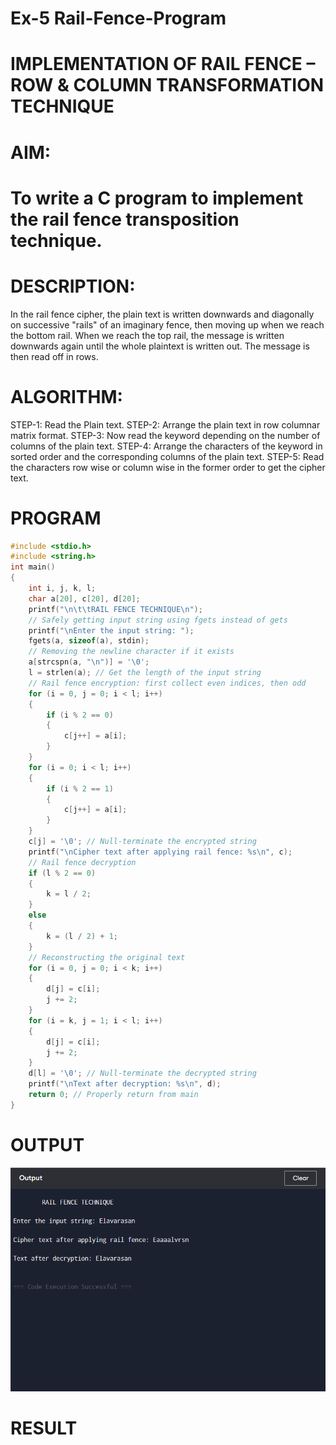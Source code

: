 # Ex-5 Rail-Fence-Program

# IMPLEMENTATION OF RAIL FENCE – ROW & COLUMN TRANSFORMATION TECHNIQUE

# AIM:

# To write a C program to implement the rail fence transposition technique.

# DESCRIPTION:

In the rail fence cipher, the plain text is written downwards and diagonally on successive "rails" of an imaginary fence, then moving up when we reach the bottom rail. When we reach the top rail, the message is written downwards again until the whole plaintext is written out. The message is then read off in rows.

# ALGORITHM:

STEP-1: Read the Plain text.
STEP-2: Arrange the plain text in row columnar matrix format.
STEP-3: Now read the keyword depending on the number of columns of the plain text.
STEP-4: Arrange the characters of the keyword in sorted order and the corresponding columns of the plain text.
STEP-5: Read the characters row wise or column wise in the former order to get the cipher text.

# PROGRAM

```c
#include <stdio.h>
#include <string.h>
int main()
{
    int i, j, k, l;
    char a[20], c[20], d[20];
    printf("\n\t\tRAIL FENCE TECHNIQUE\n");
    // Safely getting input string using fgets instead of gets
    printf("\nEnter the input string: ");
    fgets(a, sizeof(a), stdin);
    // Removing the newline character if it exists
    a[strcspn(a, "\n")] = '\0';
    l = strlen(a); // Get the length of the input string
    // Rail fence encryption: first collect even indices, then odd
    for (i = 0, j = 0; i < l; i++)
    {
        if (i % 2 == 0)
        {
            c[j++] = a[i];
        }
    }
    for (i = 0; i < l; i++)
    {
        if (i % 2 == 1)
        {
            c[j++] = a[i];
        }
    }
    c[j] = '\0'; // Null-terminate the encrypted string
    printf("\nCipher text after applying rail fence: %s\n", c);
    // Rail fence decryption
    if (l % 2 == 0)
    {
        k = l / 2;
    }
    else
    {
        k = (l / 2) + 1;
    }
    // Reconstructing the original text
    for (i = 0, j = 0; i < k; i++)
    {
        d[j] = c[i];
        j += 2;
    }
    for (i = k, j = 1; i < l; i++)
    {
        d[j] = c[i];
        j += 2;
    }
    d[l] = '\0'; // Null-terminate the decrypted string
    printf("\nText after decryption: %s\n", d);
    return 0; // Properly return from main
}

```

# OUTPUT

![alt text](rail-fence.png)

# RESULT
